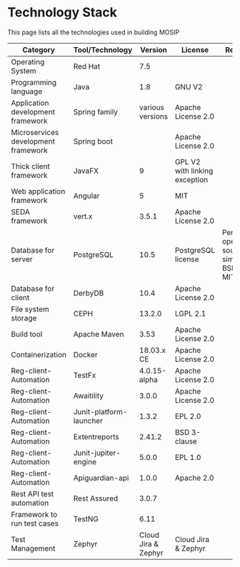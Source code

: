 # Technology Stack

This page lists all the technologies used in building MOSIP

Category | Tool/Technology | Version | License | Remarks
---------|-----------------|---------|---------|---------
Operating System | Red Hat | 7.5 | |
Programming language | Java | 1.8 | GNU V2 |
Application development framework | Spring family | various versions | Apache License 2.0
Microservices development framework | Spring boot | | Apache License 2.0
Thick client framework | JavaFX | 9 | GPL V2 with linking exception |
Web application framework | Angular | 5 | MIT |
SEDA framework | vert.x | 3.5.1 | Apache License 2.0 |
Database for server | PostgreSQL | 10.5 | PostgreSQL license | Permissive open source similar to BSD or MIT
Database for client | DerbyDB | 10.4 | Apache License 2.0 |
File system storage | CEPH | 13.2.0 | LGPL 2.1 |
Build tool | Apache Maven | 3.53 | Apache License 2.0 |
Containerization | Docker | 18.03.x CE | Apache License 2.0 |
Reg-client-Automation | TestFx | 4.0.15-alpha | Apache License 2.0|
Reg-client-Automation | Awaitility| 3.0.0 | Apache License 2.0|
Reg-client-Automation | Junit-platform-launcher|1.3.2 | EPL 2.0|
Reg-client-Automation | Extentreports | 2.41.2 | BSD 3-clause|
Reg-client-Automation | Junit-jupiter-engine| 5.0.0 | EPL 1.0|
Reg-client-Automation | Apiguardian-api| 1.0.0| Apache 2.0|
Rest API test automation |Rest Assured|3.0.7||
Framework to run  test cases|TestNG|6.11||
Test Management | Zephyr | Cloud Jira & Zephyr | Cloud Jira & Zephyr
